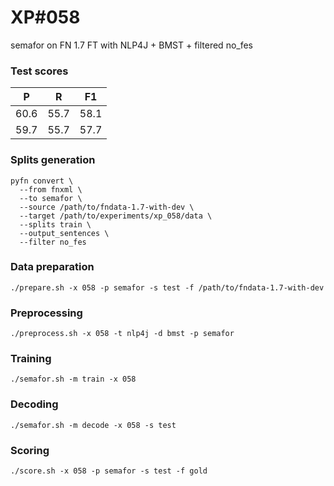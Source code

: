 # XP\#058

semafor on FN 1.7 FT with NLP4J + BMST + filtered no_fes

### Test scores
| P| R | F1 |
| --- | --- | --- |
| 60.6 | 55.7 | 58.1 |
| 59.7 | 55.7 | 57.7 |

### Splits generation
```
pyfn convert \
  --from fnxml \
  --to semafor \
  --source /path/to/fndata-1.7-with-dev \
  --target /path/to/experiments/xp_058/data \
  --splits train \
  --output_sentences \
  --filter no_fes
```

### Data preparation
```
./prepare.sh -x 058 -p semafor -s test -f /path/to/fndata-1.7-with-dev
```

### Preprocessing
```
./preprocess.sh -x 058 -t nlp4j -d bmst -p semafor
```

### Training
```
./semafor.sh -m train -x 058
```

### Decoding
```
./semafor.sh -m decode -x 058 -s test
```

### Scoring
```
./score.sh -x 058 -p semafor -s test -f gold
```
